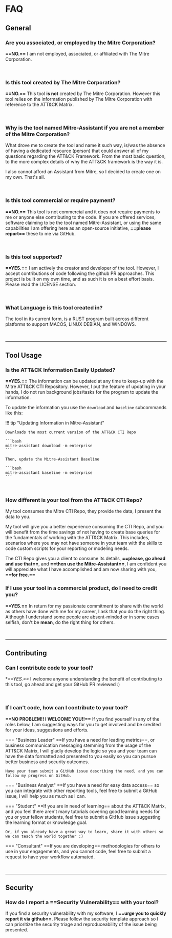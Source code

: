 # FAQ

## General

### **Are you associated, or employed by the Mitre Corporation?**
**==NO.==** I am not employed, associated, or affiliated with The Mitre Corporation.

<br/>

### **Is this tool created by The Mitre Corporation?**
**==NO.==** This tool **is not** created by The Mitre Corporation.  However this tool relies on the information published by The Mitre Corporation with reference to the ATT&CK Matrix.

<br/>

### **Why is the tool named Mitre-Assistant if you are not a member of the Mitre Corporation?**

What drove me to create the tool and name it such way, is/was the absence of having a dedicated resource (person) that could answer all of my questions regarding the ATT&CK Framework.  From the most basic question, to the more complex details of why the ATT&CK framework is the way it is.

I also cannot afford an Assistant from Mitre, so I decided to create one on my own.  That's all.

<br/>

### **Is this tool commercial or require payment?**
**==NO.==** This tool is not commercial and it does not require payments to me or anyone else contributing to the code. If you are offered services, software claiming to be the tool named Mitre-Assistant, or using the same capabilities I am offering here as an open-source initiative, **==please report==** these to me via GitHub.

<br/>

### **Is this tool supported?**
**==YES.==** I am actively the creator and developer of the tool.  However, I accept contributions of code following the github PR approaches.  This project is built on my own time, and as such it is on a best effort basis.  Please read the LICENSE section.

<br/>

### **What Language is this tool created in?**
The tool in its current form, is a RUST program built across different platforms to support MACOS, LINUX DEBIAN, and WINDOWS.

<br/>
<hr/>

## Tool Usage

### **Is the ATT&CK Information Easily Updated?**
**==YES.==** The information can be updated at any time to keep-up with the Mitre ATT&CK CTI Repository.  However, I put the feature of updating in your hands, I do not run background jobs/tasks for the program to update the information.

To update the information you use the `download` and `baseline` subcommands like this:

!!! tip "Updating Information in Mitre-Assistant"
    
    Downloads the most current version of the ATT&CK CTI Repo

    ```bash
    mitre-assistant download -m enterprise
    ```

    Then, update the Mitre-Assistant Baseline

    ```bash
    mitre-assistant baseline -m enterprise
    ```    

<br/>

### **How different is your tool from the ATT&CK CTI Repo?**

My tool consumes the Mitre CTI Repo, they provide the data, I present the data to you.
 
My tool will give you a better experience consuming the CTI Repo, and you will benefit from the time savings of not having to create base queries for the fundamentals of working with the ATT&CK Matrix.  This includes, scenarios where you may not have someone in your team with the skills to code custom scripts for your reporting or modeling needs.

The CTI Repo gives you a client to consume its details, **==please, go ahead and use that==**, and **==then use the Mitre-Assistant==**, I am confident you will appreciate what I have accomplished and am now sharing with you, **==for free.==**
<br/>

### **If I use your tool in a commercial product, do I need to credit you?**
**==YES.==** In return for my passionate commitment to share with the world as others have done with me for my career, I ask that you do the right thing.  Although I understand some people are absent-minded or in some cases selfish, don't be **mean**, do the right thing for others.


<br/>
<hr/>

## Contributing

### **Can I contribute code to your tool?**
**==YES.==* I welcome anyone understanding the benefit of contributing to this tool, go ahead and get your GitHub PR reviewed :)

<br/>

### **If I can't code, how can I contribute to your tool?**
**==NO PROBLEM!! I WELCOME YOU!!==** If you find yourself in any of the roles below, I am suggesting ways for you to get involved and be credited for your ideas, suggestions and efforts.

=== "Business Leader"
    ==If you have a need for leading metrics==, or business communication messaging stemming from the usage of the ATT&CK Matrix, I will gladly develop the logic so you and your team can have the data formatted and presented to you easily so you can pursue better business and security outcomes.

    Have your team submit a GitHub issue describing the need, and you can follow my progress on GitHub.

=== "Business Analyst"
    ==If you have a need for easy data access== so you can integrate with other reporting tools, feel free to submit a GitHub issue, I will help you as much as I can.

=== "Student"
    ==If you are in need of learning== about the ATT&CK Matrix, and you feel there aren't many tutorials covering good learning needs for you or your fellow students, feel free to submit a GitHub issue suggesting the learning format or knowledge goal.

    Or, if you already have a great way to learn, share it with others so we can teach the world together :)

=== "Consultant"
    ==If you are developing== methodologies for others to use in your engagements, and you cannot code, feel free to submit a request to have your workflow automated.

<br/>
<hr/>

## Security

### **How do I report a ==Security Vulnerability== with your tool?**

If you find a security vulnerability with my software, I **==urge you to quickly report it via github==**.  Please follow the security template approach so I can prioritize the security triage and reproduceability of the issue being presented.

